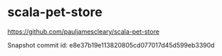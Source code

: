 # scala-pet-store

https://github.com/pauljamescleary/scala-pet-store

Snapshot commit id: e8e37b19e113820805cd077017d45d599eb3390d
